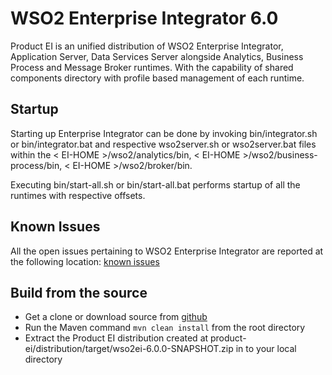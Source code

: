 # WSO2 Enterprise Integrator 6.0
Product EI is an unified distribution of WSO2 Enterprise Integrator, Application Server, Data Services Server alongside Analytics, Business Process and Message Broker runtimes. With the capability of shared components directory with profile based management of each runtime.

## Startup
Starting up Enterprise Integrator can be done by invoking bin/integrator.sh or bin/integrator.bat and respective wso2server.sh or wso2server.bat files within the < EI-HOME >/wso2/analytics/bin, < EI-HOME >/wso2/business-process/bin, < EI-HOME >/wso2/broker/bin. 

Executing bin/start-all.sh or bin/start-all.bat performs startup of all the runtimes with respective offsets. 

## Known Issues
All the open issues pertaining to WSO2 Enterprise Integrator are reported at the following location:
[known issues](https://github.com/wso2/product-ei/issues)

## Build from the source
- Get a clone or download source from [github](https://github.com/wso2/product-ei)
- Run the Maven command ``mvn clean install`` from the root directory
- Extract the Product EI distribution created at product-ei/distribution/target/wso2ei-6.0.0-SNAPSHOT.zip in to your local directory
